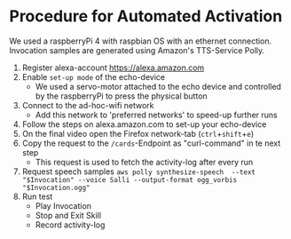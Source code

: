 # Procedure for Automated Activation

We used a raspberryPi 4 with raspbian OS with an ethernet connection.
Invocation samples are generated using Amazon's TTS-Service Polly. 

1. Register alexa-account https://alexa.amazon.com
2. Enable `set-up mode` of the echo-device
    - We used a servo-motor attached to the echo device and controlled by the raspberryPi to press the physical button
3. Connect to the ad-hoc-wifi network
    - Add this network to 'preferred networks' to speed-up further runs
4. Follow the steps on alexa.amazon.com to set-up your echo-device
5. On the final video open the Firefox network-tab (`ctrl`+`shift`+`e`)
6. Copy the request to the `/cards`-Endpoint as "curl-command" in te next step
    - This request is used to fetch the activity-log after every run
7. Request speech samples `aws polly synthesize-speech  --text "$Invocation" --voice Salli --output-format ogg_vorbis "$Invocation.ogg"`
8. Run test
    - Play Invocation
    - Stop and Exit Skill
    - Record activity-log

